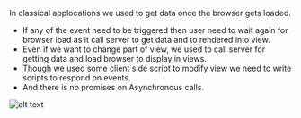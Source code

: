 In classical applocations we used to get data once the browser gets loaded.

* If any of the event need to be triggered then user need to wait again for browser load as it call server to get data and to rendered into view.
* Even if we want to change part of view, we used to call server for getting data and load browser to display in views.
* Though we used some client side script to modify view we need to write scripts to respond on events.
* And there is no promises on Asynchronous calls.

![alt text](https://github.com/ajit-kumar-azad/training/raw/master/Enterprise-App-Development-with-AngularJS/images/howwedo.png "How we used to do?")
